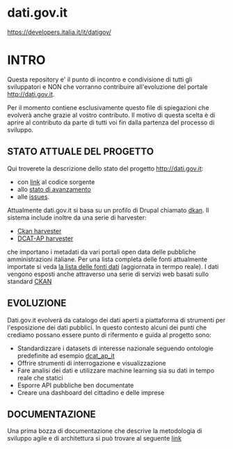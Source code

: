 # dati.gov.it

https://developers.italia.it/it/datigov/

# INTRO

Questa repository e' il punto di incontro e condivisione di tutti gli sviluppatori e NON che vorranno contribuire
all'evoluzione del portale http://dati.gov.it.

Per il momento contiene esclusivamente questo file di spiegazioni che evolverà anche
grazie al vostro contributo. Il motivo di questa scelta è di aprire al contributo da parte di tutti voi fin
dalla partenza del processo di sviluppo.

## STATO ATTUALE DEL PROGETTO

Qui troverete la descrizione dello stato del progetto http://dati.gov.it:
- con [link](https://github.com/FormezPA/dkan) al codice sorgente
- allo [stato di avanzamento](https://github.com/italia/dati.gov.it/projects)
- alle [issues](https://github.com/italia/dati.gov.it/issues).

Attualmente dati.gov.it si basa su un profilo di Drupal chiamato [dkan](https://github.com/FormezPA/dkan).  Il sistema include inoltre da una serie di harvester:

- [Ckan harvester](https://github.com/FormezPA/dkan_harvest_ckan)
- [DCAT-AP harvester](https://github.com/FormezPA/dkan_harvest_dcatap)

che importano i metadati da vari portali open data delle pubbliche amministrazioni italiane. Per una lista completa delle fonti attualmente importate si veda [la lista delle fonti dati](http://www.dati.gov.it/admin/harvest-sources-export) (aggiornata in termpo reale). 
I dati vengono esposti anche attraverso una serie di servizi web basati sullo standard [CKAN](http://docs.ckan.org/en/latest/api/)

## EVOLUZIONE

Dati.gov.it evolverá da catalogo dei dati aperti a piattaforma di strumenti per l'esposizione dei dati pubblici. In questo contesto
alcuni dei punti che crediamo possano essere punto di rifermento e guida al progetto sono:

- Standardizzare i datasets di interesse nazionale seguendo ontologie predefinite ad esempio [dcat_ap_it](http://guida-pratica-dcat-ap-it.readthedocs.io/en/latest/guida.html)
- Offrire strumenti di interrogazione e visualizzazione
- Fare analisi dei dati e utilizzare machine learning sia su dati in tempo reale che statici
- Esporre API pubbliche ben documentate
- Creare una dashboard del cittadino e delle imprese

## DOCUMENTAZIONE

Una prima bozza di documentazione che descrive la metodologia di sviluppo agile e di architettura si può trovare al
seguente [link](https://docs.google.com/document/d/1dCfbpwmkl-U2kreykRY8YXJct6GOe-r_3qjism5wI2Y/edit)
